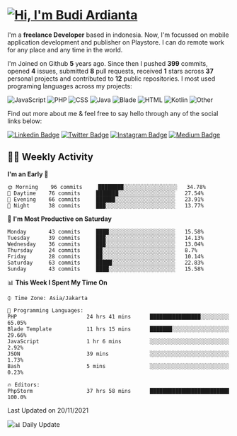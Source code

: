 # [![Hi, I'm Budi Ardianta](https://readme-typing-svg.herokuapp.com?size=24&vCenter=true&lines=%F0%9F%91%8B+Hi%2C+I'm+Budi+Ardianta+;%F0%9F%92%BB+Android+And+Web+Developer+)](https://git.io/typing-svg)

I'm a **freelance Developer** based in indonesia. Now, I'm focussed on mobile application development and publisher on Playstore. I can do remote work for any place and any time in the world.

I'm Joined on Github **5** years ago. Since then I pushed **399** commits, opened **4** issues, submitted **8** pull requests, received **1** stars across **37** personal projects and contributed to **12** public repositories.
I most used programing languages across my projects:

![JavaScript](https://img.shields.io/badge/-JavaScript-%23f1e05a?style=flat&logo=JavaScript&logoColor=white)
![PHP](https://img.shields.io/badge/-PHP-%234F5D95?style=flat&logo=PHP&logoColor=white)
![CSS](https://img.shields.io/badge/-CSS-%23563d7c?style=flat&logo=CSS&logoColor=white)
![Java](https://img.shields.io/badge/-Java-%23b07219?style=flat&logo=Java&logoColor=white)
![Blade](https://img.shields.io/badge/-Blade-%23f7523f?style=flat&logo=Blade&logoColor=white)
![HTML](https://img.shields.io/badge/-HTML-%23e34c26?style=flat&logo=HTML&logoColor=white)
![Kotlin](https://img.shields.io/badge/-Kotlin-%23A97BFF?style=flat&logo=Kotlin&logoColor=white)
![Other](https://img.shields.io/badge/-Other-%23ededed?style=flat&logo=Other&logoColor=white)

Find out more about me & feel free to say hello through any of the social links below:

[![Linkedin Badge](https://img.shields.io/badge/-budiardianata-blue?style=flat&logo=Linkedin&logoColor=white&link=https://www.linkedin.com/in/budiardianata/)](https://www.linkedin.com/in/budiardianata/)
[![Twitter Badge](https://img.shields.io/badge/-budiardianata-%231DA1F2.svg?style=flat&logo=twitter&logoColor=white&link=https://www.twitter.com/budiardianata)](https://www.linkedin.com/in/budiardianata/)
[![Instagram Badge](https://img.shields.io/badge/-budiardianata-purple?style=flat&logo=instagram&logoColor=white&link=https://instagram.com/budiardianata/)](https://instagram.com/budiardianata)
[![Medium Badge](https://img.shields.io/badge/-@budiardianata-%2312100E.svg?style=flat&logo=Medium&logoColor=white&link=https://medium.com/@budiardianata/)](https://medium.com/@budiardianata)

## 👨‍💻 Weekly Activity
<!--START_SECTION:waka-->
**I'm an Early 🐤** 

```text
🌞 Morning    96 commits     ████████░░░░░░░░░░░░░░░░░   34.78% 
🌆 Daytime    76 commits     ███████░░░░░░░░░░░░░░░░░░   27.54% 
🌃 Evening    66 commits     ██████░░░░░░░░░░░░░░░░░░░   23.91% 
🌙 Night      38 commits     ███░░░░░░░░░░░░░░░░░░░░░░   13.77%

```
📅 **I'm Most Productive on Saturday** 

```text
Monday       43 commits     ████░░░░░░░░░░░░░░░░░░░░░   15.58% 
Tuesday      39 commits     ███░░░░░░░░░░░░░░░░░░░░░░   14.13% 
Wednesday    36 commits     ███░░░░░░░░░░░░░░░░░░░░░░   13.04% 
Thursday     24 commits     ██░░░░░░░░░░░░░░░░░░░░░░░   8.7% 
Friday       28 commits     ██░░░░░░░░░░░░░░░░░░░░░░░   10.14% 
Saturday     63 commits     █████░░░░░░░░░░░░░░░░░░░░   22.83% 
Sunday       43 commits     ████░░░░░░░░░░░░░░░░░░░░░   15.58%

```


📊 **This Week I Spent My Time On** 

```text
⌚︎ Time Zone: Asia/Jakarta

💬 Programming Languages: 
PHP                      24 hrs 41 mins      ████████████████░░░░░░░░░   65.05% 
Blade Template           11 hrs 15 mins      ███████░░░░░░░░░░░░░░░░░░   29.66% 
JavaScript               1 hr 6 mins         ░░░░░░░░░░░░░░░░░░░░░░░░░   2.92% 
JSON                     39 mins             ░░░░░░░░░░░░░░░░░░░░░░░░░   1.73% 
Bash                     5 mins              ░░░░░░░░░░░░░░░░░░░░░░░░░   0.23%

🔥 Editors: 
PhpStorm                 37 hrs 58 mins      █████████████████████████   100.0%

```


 Last Updated on 20/11/2021
<!--END_SECTION:waka-->

![📊 Daily Update](https://github.com/budiardianata/budiardianata/actions/workflows/update-activity.yml/badge.svg)
